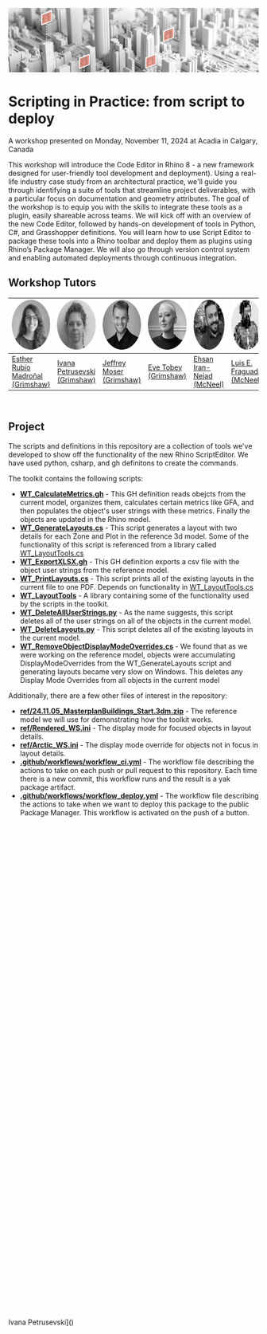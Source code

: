 ![cover](docs/img/banner.png)

# Scripting in Practice: from script to deploy
A workshop presented on Monday, November 11, 2024 at Acadia in Calgary, Canada

This workshop will introduce the Code Editor in Rhino 8 - a new framework designed for user-friendly tool development and deployment). Using a real-life industry case study from an architectural practice, we'll guide you through identifying a suite of tools that streamline project deliverables, with a particular focus on documentation and geometry attributes. The goal of the workshop is to equip you with the skills to integrate these tools as a plugin, easily shareable across teams. We will kick off with an overview of the new Code Editor, followed by hands-on development of tools in Python, C#, and Grasshopper definitions. You will learn how to use Script Editor to package these tools into a Rhino toolbar and deploy them as plugins using Rhino’s Package Manager. We will also go through version control system and enabling automated deployments through continuous integration.​​

## Workshop Tutors

| <img src="docs/img/esther.png" alt="esther" width="100" height="100">  | <img src="docs/img/ivana.png" alt="ivana" width="100" height="100"> | <img src="docs/img/jeffrey.png" alt="jeffrey" width="100" height="100"> | <img src="docs/img/eve.png" alt="eve" width="100" height="100"> | <img src="docs/img/ehsan.png" alt="ehsan" width="100" height="100"> | <img src="docs/img/luis.png" alt="luis" width="100" height="100"> |
| ------------- | ------------- | ------------- | ------------- | ------------- | ------------- |
| [Esther Rubio Madroñal (Grimshaw)](https://www.linkedin.com/in/esther-rubio-madro%C3%B1al-275776129/) | [Ivana Petrusevski (Grimshaw)](https://www.linkedin.com/in/ivana-petrusevski-77a84b121/) | [Jeffrey Moser (Grimshaw)](https://www.linkedin.com/in/jeffrey-moser-823b39135/) | [Eve Tobey (Grimshaw)](https://www.linkedin.com/in/eve-tobey-213065159/) | [Ehsan Iran-Nejad (McNeel)](https://www.linkedin.com/in/eirannejad/) | [Luis E. Fraguada (McNeel)](https://www.linkedin.com/in/fraguada/) |

​
## Project

The scripts and definitions in this repository are a collection of tools we've developed to show off the functionality of the new Rhino ScriptEditor. We have used python, csharp, and gh definitons to create the commands.

The toolkit contains the following scripts:

- [**WT_CalculateMetrics.gh**](src/commands/WT_CalculateMetrics.gh) - This GH definition reads obejcts from the current model, organizes them, calculates certain metrics like GFA, and then populates the object's user strings with these metrics. Finally the objects are updated in the Rhino model.
- [**WT_GenerateLayouts.cs**](src/commands/WT_GenerateLayouts.cs) - This script generates a layout with two details for each Zone and Plot in the reference 3d model. Some of the functionality of this script is referenced from a library called [WT_LayoutTools.cs](src/libraries/layout/WT_LayoutTools.cs)
- [**WT_ExportXLSX.gh**](src/commands/WT_ExportToXLSX.gh) - This GH definition exports a csv file with the object user strings from the reference model.
- [**WT_PrintLayouts.cs**](src/commands/WT_PrintLayouts.cs) - This script prints all of the existing layouts in the current file to one PDF. Depends on functionality in [WT_LayoutTools.cs](src/libraries/layout/WT_LayoutTools.cs) 
- [**WT_LayoutTools**](src/libraries/layout/WT_LayoutTools.cs) - A library containing some of the functionality used by the scripts in the toolkit.
- [**WT_DeleteAllUserStrings.py**](src/commands/WT_DeleteAllUserStrings.py) - As the name suggests, this script deletes all of the user strings on all of the objects in the current model.
- [**WT_DeleteLayouts.py**](src/commands/WT_DeleteLayouts.py) - This script deletes all of the existing layouts in the current model.
- [**WT_RemoveObjectDisplayModeOverrides.cs**](src/commands/WT_RemoveObjectDisplayModeOverrides.cs) - We found that as we were working on the reference model, objects were accumulating DisplayModeOverrides from the WT_GenerateLayouts script and generating layouts became very slow on Windows. This deletes any Display Mode Overrides from all objects in the current model

Additionally, there are a few other files of interest in the repository:

- [**ref/24.11.05_MasterplanBuildings_Start.3dm.zip**](ref/24.11.05_MasterplanBuildings_Start.3dm.zip) - The reference model we will use for demonstrating how the toolkit works.
- [**ref/Rendered_WS.ini**](ref/Rendered_WS.ini) - The display mode for focused objects in layout details.
- [**ref/Arctic_WS.ini**](ref/Arctic_WS.ini) - The display mode override for objects not in focus in layout details.
- [**.github/workflows/workflow_ci.yml**](.github/workflows/workflow_ci.yml) - The workflow file describing the actions to take on each push or pull request to this repository. Each time there is a new commit, this workflow runs and the result is a yak package artifact. 
- [**.github/workflows/workflow_deploy.yml**](.github/workflows/workflow_deploy.yml) - The workflow file describing the actions to take when we want to deploy this package to the public Package Manager. This workflow is activated on the push of a button. 
​

​

​

​

​

​

​

​

​

​

​

​

​

​

​

​

​

​

​​

​

​​

​

​

​

​

​

​

​

​

​

​

​

​​

Ivana Petrusevski]()